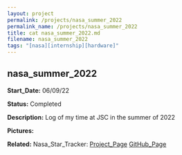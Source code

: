 ```yaml
---
layout: project
permalink: /projects/nasa_summer_2022
permalink_name: /projects/nasa_summer_2022
title: cat nasa_summer_2022.md
filename: nasa_summer_2022
tags: "[nasa][internship][hardware]"
---
```

## nasa_summer_2022

**Start_Date:** 06/09/22

**Status:** Completed

**Description:** Log of my time at JSC in the summer of 2022

**Pictures:**

**Related:**
Nasa_Star_Tracker: [Project_Page](/projects/nasa_star_tracker)  [GitHub_Page](https://github.com/the-astronot/COTS-Star-Tracker)
